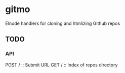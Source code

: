 gitmo
=====

Elnode handlers for cloning and htmlizing Github repos

## TODO

### API

POST / :: Submit URL
GET /  :: Index of repos directory
